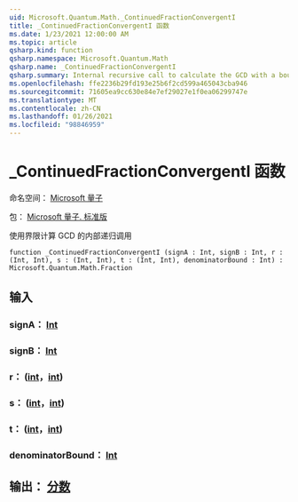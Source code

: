 ```yaml
---
uid: Microsoft.Quantum.Math._ContinuedFractionConvergentI
title: _ContinuedFractionConvergentI 函数
ms.date: 1/23/2021 12:00:00 AM
ms.topic: article
qsharp.kind: function
qsharp.namespace: Microsoft.Quantum.Math
qsharp.name: _ContinuedFractionConvergentI
qsharp.summary: Internal recursive call to calculate the GCD with a bound
ms.openlocfilehash: ffe2236b29fd193e25b6f2cd599a465043cba946
ms.sourcegitcommit: 71605ea9cc630e84e7ef29027e1f0ea06299747e
ms.translationtype: MT
ms.contentlocale: zh-CN
ms.lasthandoff: 01/26/2021
ms.locfileid: "98846959"
---
```

# <a name="_continuedfractionconvergenti-function"></a>_ContinuedFractionConvergentI 函数

命名空间： [Microsoft 量子](xref:Microsoft.Quantum.Math)

包： [Microsoft 量子. 标准版](https://nuget.org/packages/Microsoft.Quantum.Standard)


使用界限计算 GCD 的内部递归调用

```qsharp
function _ContinuedFractionConvergentI (signA : Int, signB : Int, r : (Int, Int), s : (Int, Int), t : (Int, Int), denominatorBound : Int) : Microsoft.Quantum.Math.Fraction
```


## <a name="input"></a>输入

### <a name="signa--int"></a>signA： [Int](xref:microsoft.quantum.lang-ref.int)




### <a name="signb--int"></a>signB： [Int](xref:microsoft.quantum.lang-ref.int)




### <a name="r--intint"></a>r： ([int](xref:microsoft.quantum.lang-ref.int)，[int](xref:microsoft.quantum.lang-ref.int)) 




### <a name="s--intint"></a>s： ([int](xref:microsoft.quantum.lang-ref.int)，[int](xref:microsoft.quantum.lang-ref.int)) 




### <a name="t--intint"></a>t： ([int](xref:microsoft.quantum.lang-ref.int)，[int](xref:microsoft.quantum.lang-ref.int)) 




### <a name="denominatorbound--int"></a>denominatorBound： [Int](xref:microsoft.quantum.lang-ref.int)





## <a name="output--fraction"></a>输出： [分数](xref:Microsoft.Quantum.Math.Fraction)

